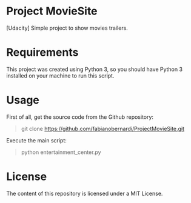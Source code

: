 # Project MovieSite
[Udacity] Simple project to show movies trailers.


# Requirements
This project was created using Python 3, so you should have Python 3 installed on your machine to run this script.

 
# Usage
First of all, get the source code from the Github repository:

> git clone https://github.com/fabianobernardi/ProjectMovieSite.git

Execute the main script:

> python entertainment_center.py


# License
The content of this repository is licensed under a MIT License.
